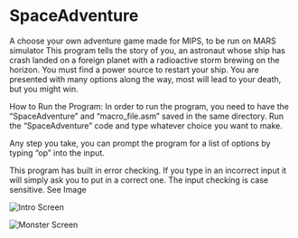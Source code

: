 # SpaceAdventure
A choose your own adventure game made for MIPS, to be run on MARS simulator
This program tells the story of you, an astronaut whose ship has crash landed on a foreign planet with a radioactive storm brewing on the horizon.  You must find a power source to restart your ship. You are presented with many options along the way, most will lead to your death, but you might win. 

How to Run the Program:
In order to run the program, you need to have the “SpaceAdventure” and “macro_file.asm” saved in the same directory. Run the “SpaceAdventure” code and type whatever choice you want to make. 

Any step you take, you can prompt the program for a list of options by typing “op” into the input.

This program has built in error checking. If you type in an incorrect input it will simply ask you to put in a correct one. The input checking is case sensitive. See Image 

![Intro Screen](https://user-images.githubusercontent.com/8885471/54167187-7a29e700-4436-11e9-855f-05d90d698aba.png)

![Monster Screen](https://user-images.githubusercontent.com/8885471/54167259-e573b900-4436-11e9-8b4b-93708fff47db.png)
